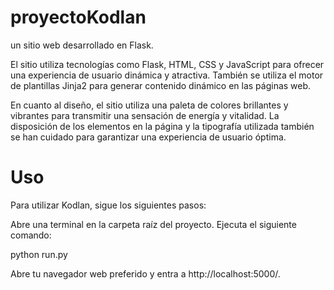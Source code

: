 # proyectoKodlan

un sitio web desarrollado en Flask.

El sitio utiliza tecnologías como Flask, HTML, CSS y JavaScript para ofrecer una experiencia de usuario dinámica y atractiva. También se utiliza el motor de plantillas Jinja2 para generar contenido dinámico en las páginas web.

En cuanto al diseño, el sitio utiliza una paleta de colores brillantes y vibrantes para transmitir una sensación de energía y vitalidad. La disposición de los elementos en la página y la tipografía utilizada también se han cuidado para garantizar una experiencia de usuario óptima.

# Uso
Para utilizar Kodlan, sigue los siguientes pasos:

Abre una terminal en la carpeta raíz del proyecto.
Ejecuta el siguiente comando:

python run.py

Abre tu navegador web preferido y entra a http://localhost:5000/.
